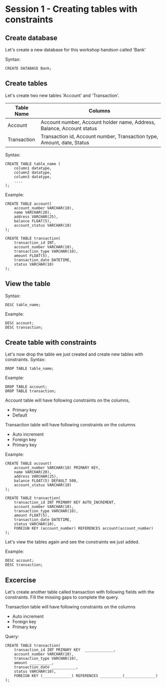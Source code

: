 # Session 1 - Creating tables with constraints
## Create database
Let's create a new database for this workshop handson called 'Bank'

Syntax:

    CREATE DATABASE Bank;

## Create tables
Let's create two new tables 'Account' and 'Transaction'.

| Table Name | Columns |
| --- | --- |
| Account | Account number, Account holder name, Address, Balance, Account status |
| Transaction | Transaction id, Account number, Transaction type, Amount, date, Status |

Syntax:

    CREATE TABLE table_name (
        column1 datatype,
        column2 datatype,
        column3 datatype,
        ....
    );

Example:

    CREATE TABLE account(
        account_number VARCHAR(10),
        name VARCHAR(20),
        address VARCHAR(25),
        balance FLOAT(5),
        account_status VARCHAR(10)
    );

    CREATE TABLE transaction(
        transaction_id INT,
        account_number VARCHAR(10),
        transaction_type VARCHAR(10),
        amount FLOAT(5),
        transaction_date DATETIME,
        status VARCHAR(10)
    );

## View the table

Syntax:

    DESC table_name;

Example:

    DESC account;
    DESC transaction;

## Create table with constraints
Let's now drop the table we just created and create new tables with constraints.
Syntax:

    DROP TABLE table_name;

Example:

    DROP TABLE account;
    DROP TABLE transaction;

Account table will have following constraints on the columns,
- Primary key
- Default

Transaction table will have following constraints on the columns
- Auto increment
- Foreign key
- Primary key


Example:

    CREATE TABLE account(
        account_number VARCHAR(10) PRIMARY KEY,
        name VARCHAR(20),
        address VARCHAR(25),
        balance FLOAT(5) DEFAULT 500,
        account_status VARCHAR(10)
    );
    
    CREATE TABLE transaction(
        transaction_id INT PRIMARY KEY AUTO_INCREMENT,
        account_number VARCHAR(10),
        transaction_type VARCHAR(10),
        amount FLOAT(5),
        transaction_date DATETIME,
        status VARCHAR(10),
        FOREIGN KEY (account_number) REFERENCES account(account_number)
    );

    

Let's view the tables again and see the constraints we just added.

Example:

    DESC account;
    DESC transaction;

## Excercise

Let's create another table called transaction with following fields with the constraints. Fill the missing gaps to complete the query.

Transaction table will have following constraints on the columns
- Auto increment
- Foreign key
- Primary key

Query:

    CREATE TABLE transaction(
        transaction_id INT PRIMARY KEY  _____________,
        account_number VARCHAR(10),
        transaction_type VARCHAR(10),
        amount __________,
        transaction_date ___________,
        status VARCHAR(10),
        FOREIGN KEY (_____________) REFERENCES __________(______________)
    );